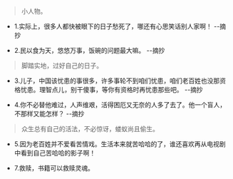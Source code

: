 >小人物。

- 1.实际上，很多人都快被眼下的日子愁死了，哪还有心思笑话别人家啊！ --摘抄

- 2.民以食为天，悠悠万事，饭碗的问题最大嘛。 --摘抄

>脚踏实地，过好自己的日子。

- 3.儿子，中国该忧患的事很多，许多事轮不到咱们忧患，咱们老百姓也没那资格忧患。理智点儿，别干傻事，等你有资格时再忧患那些吧。 --摘抄

- 4.你不必替他难过，人声维艰，活得困厄又无奈的人多了去了。他一个盲人，不那样又能怎样？ --摘抄

>众生总有自己的活法，不必惊讶，蝼蚁尚且偷生。

- 5.因为老百姓并不爱看苦情戏。生活本来就苦哈哈的了，谁还喜欢再从电视剧中看到自己苦哈哈的影子啊！

- 7.救赎，书籍可以救赎灵魂。
